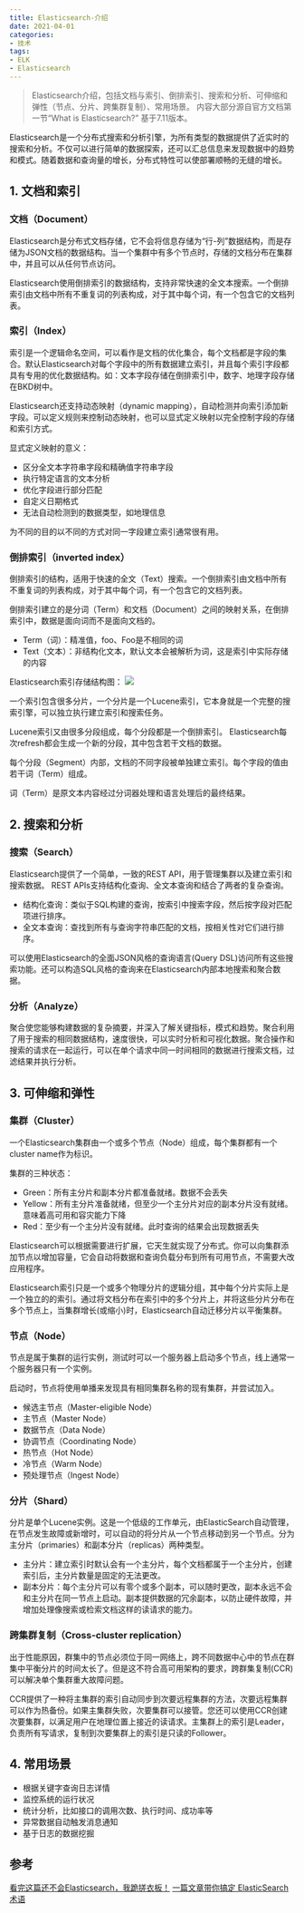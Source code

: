 ```yaml
---
title: Elasticsearch-介绍
date: 2021-04-01
categories:
- 技术
tags:
- ELK
- Elasticsearch
---
```


> Elasticsearch介绍，包括文档与索引、倒排索引、搜索和分析、可伸缩和弹性（节点、分片、跨集群复制）、常用场景。
 内容大部分源自官方文档第一节“What is Elasticsearch?”
 基于7.11版本。

<!-- more -->

Elasticsearch是一个分布式搜索和分析引擎，为所有类型的数据提供了近实时的搜索和分析。不仅可以进行简单的数据探索，还可以汇总信息来发现数据中的趋势和模式。随着数据和查询量的增长，分布式特性可以使部署顺畅的无缝的增长。

## 1. 文档和索引

### 文档（Document）
Elasticsearch是分布式文档存储，它不会将信息存储为“行-列”数据结构，而是存储为JSON文档的数据结构。当一个集群中有多个节点时，存储的文档分布在集群中，并且可以从任何节点访问。

Elasticsearch使用倒排索引的数据结构，支持非常快速的全文本搜索。一个倒排索引由文档中所有不重复词的列表构成，对于其中每个词，有一个包含它的文档列表。

### 索引（Index）
索引是一个逻辑命名空间，可以看作是文档的优化集合，每个文档都是字段的集合。默认Elasticsearch对每个字段中的所有数据建立索引，并且每个索引字段都具有专用的优化数据结构。如：文本字段存储在倒排索引中，数字、地理字段存储在BKD树中。

Elasticsearch还支持动态映射（dynamic mapping），自动检测并向索引添加新字段。可以定义规则来控制动态映射，也可以显式定义映射以完全控制字段的存储和索引方式。

显式定义映射的意义：
* 区分全文本字符串字段和精确值字符串字段
* 执行特定语言的文本分析
* 优化字段进行部分匹配
* 自定义日期格式
* 无法自动检测到的数据类型，如地理信息

为不同的目的以不同的方式对同一字段建立索引通常很有用。

### 倒排索引（inverted index）
倒排索引的结构，适用于快速的全文（Text）搜索。一个倒排索引由文档中所有不重复词的列表构成，对于其中每个词，有一个包含它的文档列表。

倒排索引建立的是分词（Term）和文档（Document）之间的映射关系，在倒排索引中，数据是面向词而不是面向文档的。

* Term（词）：精准值，foo、Foo是不相同的词
* Text（文本）：非结构化文本，默认文本会被解析为词，这是索引中实际存储的内容

Elasticsearch索引存储结构图：
![](https://gitee.com/lights8080/lights8080-oss/raw/master/uPic/hGcjkj.jpg)

一个索引包含很多分片，一个分片是一个Lucene索引，它本身就是一个完整的搜索引擎，可以独立执行建立索引和搜索任务。

Lucene索引又由很多分段组成，每个分段都是一个倒排索引。 Elasticsearch每次refresh都会生成一个新的分段，其中包含若干文档的数据。

每个分段（Segment）内部，文档的不同字段被单独建立索引。每个字段的值由若干词（Term）组成。

词（Term）是原文本内容经过分词器处理和语言处理后的最终结果。

## 2. 搜索和分析

### 搜索（Search）
Elasticsearch提供了一个简单，一致的REST API，用于管理集群以及建立索引和搜索数据。
REST APIs支持结构化查询、全文本查询和结合了两者的复杂查询。

* 结构化查询：类似于SQL构建的查询，按索引中搜索字段，然后按字段对匹配项进行排序。
* 全文本查询：查找到所有与查询字符串匹配的文档，按相关性对它们进行排序。

可以使用Elasticsearch的全面JSON风格的查询语言(Query DSL)访问所有这些搜索功能。还可以构造SQL风格的查询来在Elasticsearch内部本地搜索和聚合数据。

### 分析（Analyze）
聚合使您能够构建数据的复杂摘要，并深入了解关键指标，模式和趋势。聚合利用了用于搜索的相同数据结构，速度很快，可以实时分析和可视化数据。聚合操作和搜索的请求在一起运行，可以在单个请求中同一时间相同的数据进行搜索文档，过滤结果并执行分析。

## 3. 可伸缩和弹性

### 集群（Cluster）
一个Elasticsearch集群由一个或多个节点（Node）组成，每个集群都有一个cluster name作为标识。

集群的三种状态：
* Green：所有主分片和副本分片都准备就绪。数据不会丢失
* Yellow：所有主分片准备就绪，但至少一个主分片对应的副本分片没有就绪。意味着高可用和容灾能力下降
* Red：至少有一个主分片没有就绪。此时查询的结果会出现数据丢失

Elasticsearch可以根据需要进行扩展，它天生就实现了分布式。你可以向集群添加节点以增加容量，它会自动将数据和查询负载分布到所有可用节点，不需要大改应用程序。

Elasticsearch索引只是一个或多个物理分片的逻辑分组，其中每个分片实际上是一个独立的的索引。通过将文档分布在索引中的多个分片上，并将这些分片分布在多个节点上，当集群增长(或缩小)时，Elasticsearch自动迁移分片以平衡集群。

### 节点（Node）
节点是属于集群的运行实例，测试时可以一个服务器上启动多个节点，线上通常一个服务器只有一个实例。

启动时，节点将使用单播来发现具有相同集群名称的现有集群，并尝试加入。

* 候选主节点（Master-eligible Node）
* 主节点（Master Node）
* 数据节点（Data Node）
* 协调节点（Coordinating Node）
* 热节点（Hot Node）
* 冷节点（Warm Node）
* 预处理节点（Ingest Node）

### 分片（Shard）
分片是单个Lucene实例。这是一个低级的工作单元，由ElasticSearch自动管理，在节点发生故障或新增时，可以自动的将分片从一个节点移动到另一个节点。分为主分片（primaries）和副本分片（replicas）两种类型。

* 主分片：建立索引时默认会有一个主分片，每个文档都属于一个主分片，创建索引后，主分片数量是固定的无法更改。
* 副本分片：每个主分片可以有零个或多个副本，可以随时更改，副本永远不会和主分片在同一节点上启动。副本提供数据的冗余副本，以防止硬件故障，并增加处理像搜索或检索文档这样的读请求的能力。

### 跨集群复制（Cross-cluster replication）
出于性能原因，群集中的节点必须位于同一网络上，跨不同数据中心中的节点在群集中平衡分片的时间太长了。但是这不符合高可用架构的要求，跨群集复制(CCR)可以解决单个集群重大故障问题。

CCR提供了一种将主集群的索引自动同步到次要远程集群的方法，次要远程集群可以作为热备份。如果主集群失败，次要集群可以接管。您还可以使用CCR创建次要集群，以满足用户在地理位置上接近的读请求。主集群上的索引是Leader，负责所有写请求，复制到次要集群上的索引是只读的Follower。


## 4. 常用场景
* 根据关键字查询日志详情
* 监控系统的运行状况
* 统计分析，比如接口的调用次数、执行时间、成功率等
* 异常数据自动触发消息通知
* 基于日志的数据挖掘

## 参考

[看完这篇还不会Elasticsearch，我跪搓衣板！](https://mp.weixin.qq.com/s?__biz=MjM5ODI5Njc2MA==&mid=2655825578&idx=1&sn=ae7619297d4bd257577b73247ae4b171&chksm=bd74e37d8a036a6bb2b559133ed8bc52db5373014ef20f780a38eebff2d933083269c8b98e49&scene=0&xtrack=1&key=66db761f362a769de5d38c391cbd20283fe3c7b12ac6a8a999aad26d5735aa00e5e14411f621e08a10446705f4d8e18da363dd6c789ec747ade6ef53459d4d889e1510d524aaa711daed23614fb5af0f&ascene=0&uin=MzYyMjM3MDc1&devicetype=iMac+MacBookPro11%2C4+OSX+OSX+10.12.3+build(16D30)&version=12020810&nettype=WIFI&lang=zh_CN&fontScale=100&pass_ticket=FogHXXVrph9lnvlFILk0hR3sqAERHB6%2BvhNTuk8WAZb%2FnRr7vB8DqFN18ZWu3F0%2F)
[一篇文章带你搞定 ElasticSearch 术语](https://www.cnblogs.com/wupeixuan/p/12375031.html)